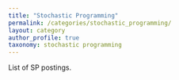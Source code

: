 ```yaml
---
title: "Stochastic Programming"
permalink: /categories/stochastic_programming/
layout: category
author_profile: true
taxonomy: stochastic programming
---
```


List of SP postings.